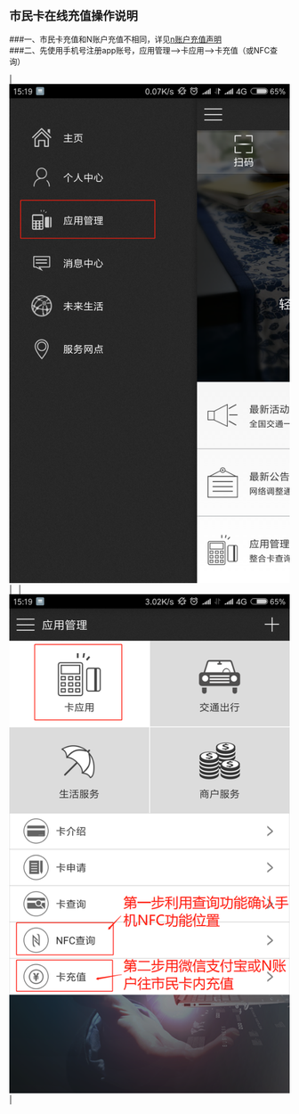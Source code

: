 ## 市民卡在线充值操作说明  
###一、市民卡充值和N账户充值不相同，详见[n账户充值声明](https://github.com/xiongzwen/nantong/edit/master/README.md "n账户充值声明")  
###二、先使用手机号注册app账号，应用管理-->卡应用-->卡充值（或NFC查询）  

|![图示1](https://github.com/xiongzwen/nantong/blob/master/photo/%E5%BE%AE%E4%BF%A1%E5%9B%BE%E7%89%87_20180316152134.png)|  
|![图示2](https://github.com/xiongzwen/nantong/blob/master/photo/%E5%BE%AE%E4%BF%A1%E5%9B%BE%E7%89%87_20180316152550.png)|
